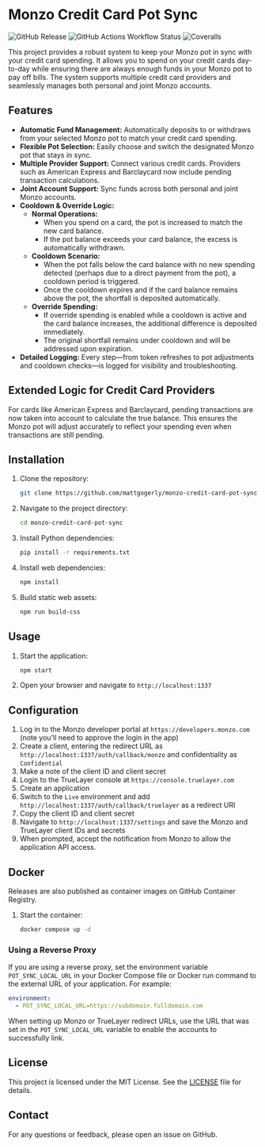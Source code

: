 # Monzo Credit Card Pot Sync

![GitHub Release](https://img.shields.io/github/v/release/mattgogerly/monzo-credit-card-pot-sync?include_prereleases)
![GitHub Actions Workflow Status](https://img.shields.io/github/actions/workflow/status/mattgogerly/monzo-credit-card-pot-sync/build.yml?branch=main)
![Coveralls](https://img.shields.io/coverallsCoverage/github/mattgogerly/monzo-credit-card-pot-sync?branch=main)

This project provides a robust system to keep your Monzo pot in sync with your credit card spending. It allows you to spend on your credit cards day-to-day while ensuring there are always enough funds in your Monzo pot to pay off bills. The system supports multiple credit card providers and seamlessly manages both personal and joint Monzo accounts.

## Features

- **Automatic Fund Management:** Automatically deposits to or withdraws from your selected Monzo pot to match your credit card spending.
- **Flexible Pot Selection:** Easily choose and switch the designated Monzo pot that stays in sync.
- **Multiple Provider Support:** Connect various credit cards. Providers such as American Express and Barclaycard now include pending transaction calculations.
- **Joint Account Support:** Sync funds across both personal and joint Monzo accounts.
- **Cooldown & Override Logic:**  
  - **Normal Operations:**  
    - When you spend on a card, the pot is increased to match the new card balance.
    - If the pot balance exceeds your card balance, the excess is automatically withdrawn.
  - **Cooldown Scenario:**  
    - When the pot falls below the card balance with no new spending detected (perhaps due to a direct payment from the pot), a cooldown period is triggered.
    - Once the cooldown expires and if the card balance remains above the pot, the shortfall is deposited automatically.
  - **Override Spending:**  
    - If override spending is enabled while a cooldown is active and the card balance increases, the additional difference is deposited immediately.
    - The original shortfall remains under cooldown and will be addressed upon expiration.
- **Detailed Logging:** Every step—from token refreshes to pot adjustments and cooldown checks—is logged for visibility and troubleshooting.

## Extended Logic for Credit Card Providers

For cards like American Express and Barclaycard, pending transactions are now taken into account to calculate the true balance. This ensures the Monzo pot will adjust accurately to reflect your spending even when transactions are still pending.

## Installation

1. Clone the repository:
    ```bash
    git clone https://github.com/mattgogerly/monzo-credit-card-pot-sync.git
    ```
2. Navigate to the project directory:
    ```bash
    cd monzo-credit-card-pot-sync
    ```
3. Install Python dependencies:
    ```bash
    pip install -r requirements.txt
    ```
4. Install web dependencies:
    ```bash
    npm install
    ```
5. Build static web assets:
    ```bash
    npm run build-css
    ```

## Usage

1. Start the application:
    ```bash
    npm start
    ```
2. Open your browser and navigate to `http://localhost:1337`

## Configuration

1. Log in to the Monzo developer portal at `https://developers.monzo.com` (note you'll need to approve the login in the app)
2. Create a client, entering the redirect URL as `http://localhost:1337/auth/callback/monzo` and confidentiality as `Confidential`
3. Make a note of the client ID and client secret
4. Login to the TrueLayer console at `https://console.truelayer.com`
5. Create an application
6. Switch to the `Live` environment and add `http://localhost:1337/auth/callback/truelayer` as a redirect URI
7. Copy the client ID and client secret
8. Navigate to `http://localhost:1337/settings` and save the Monzo and TrueLayer client IDs and secrets
9. When prompted, accept the notification from Monzo to allow the application API access.

## Docker

Releases are also published as container images on GitHub Container Registry.

1. Start the container:
   ```bash
   docker compose up -d
   ```

### Using a Reverse Proxy

If you are using a reverse proxy, set the environment variable `POT_SYNC_LOCAL_URL` in your Docker Compose file or Docker run command to the external URL of your application. For example:

```yaml
environment:
  - POT_SYNC_LOCAL_URL=https://subdomain.fulldomain.com
```

When setting up Monzo or TrueLayer redirect URLs, use the URL that was set in the `POT_SYNC_LOCAL_URL` variable to enable the accounts to successfully link.

## License

This project is licensed under the MIT License. See the [LICENSE](LICENSE) file for details.

## Contact

For any questions or feedback, please open an issue on GitHub.